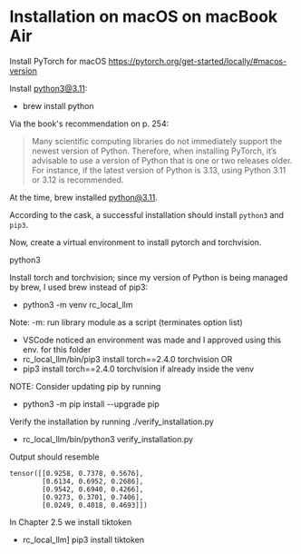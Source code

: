 # Installation on macOS on macBook Air

Install PyTorch for macOS https://pytorch.org/get-started/locally/#macos-version

Install python3@3.11: 
* brew install python

Via the book's recommendation on p. 254:
> Many scientific computing libraries do not immediately support the newest version of Python. Therefore, when installing PyTorch, it’s advisable to use a version of Python that is one or two releases older. For instance, if the latest version of Python is 3.13, using Python 3.11 or 3.12 is recommended.

At the time, brew installed [python@3.11](https://formulae.brew.sh/formula/python@3.11#default).

According to the cask, a successful installation should install `python3` and `pip3`.

Now, create a virtual environment to install pytorch and torchvision.

python3

Install torch and torchvision; since my version of Python is being managed by brew, I used brew instead of pip3:

* python3 -m venv rc_local_llm

Note: -m: run library module as a script (terminates option list)

* VSCode noticed an environment was made and I approved using this env. for this folder
* rc_local_llm/bin/pip3 install torch==2.4.0 torchvision
OR
* pip3 install torch==2.4.0 torchvision if already inside the venv

NOTE: Consider updating pip by running
* python3 -m pip install --upgrade pip

Verify the installation by running ./verify_installation.py

* rc_local_llm/bin/python3 verify_installation.py

Output should resemble

```
tensor([[0.9258, 0.7378, 0.5676],
        [0.6134, 0.6952, 0.2686],
        [0.9542, 0.6940, 0.4266],
        [0.9273, 0.3701, 0.7406],
        [0.0249, 0.4018, 0.4693]])
```

In Chapter 2.5 we install tiktoken
* rc_local_llm] pip3 install tiktoken